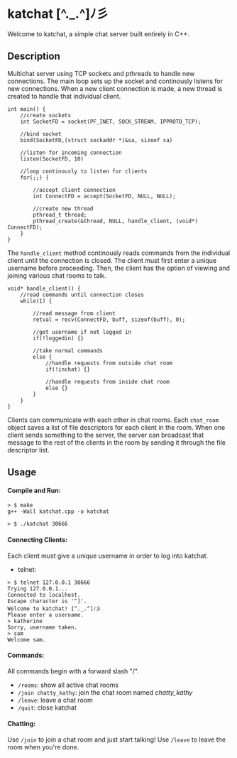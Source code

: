 # katchat [^._.^]ﾉ彡

Welcome to katchat, a simple chat server built entirely in C++.

Description
-----
Multichat server using TCP sockets and pthreads to handle new connections. The main loop sets up the socket and continously listens for new connections. When a new client connection is made, a new thread is created to handle that individual client.

```
int main() {
	//create sockets
	int SocketFD = socket(PF_INET, SOCK_STREAM, IPPROTO_TCP);

	//bind socket
	bind(SocketFD,(struct sockaddr *)&sa, sizeof sa)

	//listen for incoming connection
	listen(SocketFD, 10)

	//loop continously to listen for clients
	for(;;) {

		//accept client connection
		int ConnectFD = accept(SocketFD, NULL, NULL);

		//create new thread
		pthread_t thread;
   	 	pthread_create(&thread, NULL, handle_client, (void*) ConnectFD);
	}
}
```

The ```handle_client``` method continously reads commands from the individual client until the connection is closed. The client must first enter a unique username before proceeding. Then, the client has the option of viewing and joining various chat rooms to talk.

```
void* handle_client() { 
	//read commands until connection closes
	while(1) {

		//read message from client
		retval = recv(ConnectFD, buff, sizeof(buff), 0);

		//get username if not logged in
		if(!loggedin) {}

		//take normal commands
		else {
			//handle requests from outside chat room
			if(!inchat) {}

			//handle requests from inside chat room
			else {}
		}
	}
}
```

Clients can communicate with each other in chat rooms. Each ```chat_room``` object saves a list of file descriptors for each client in the room. When one client sends something to the server, the server can broadcast that message to the rest of the clients in the room by sending it through the file descriptor list.


Usage
-----

#### Compile and Run:
```
> $ make
g++ -Wall katchat.cpp -o katchat

> $ ./katchat 30666
```

#### Connecting Clients:

Each client must give a unique username in order to log into katchat.

* telnet:
```
> $ telnet 127.0.0.1 30666
Trying 127.0.0.1...
Connected to localhost.
Escape character is '^]'.
Welcome to katchat! [^._.^]ﾉ彡
Please enter a username.
> katherine
Sorry, username taken.
> sam
Welcome sam.
```

#### Commands:
All commands begin with a forward slash "/".

- ```/rooms```: show all active chat rooms
- ```/join chatty_kathy```: join the chat room named *chatty_kathy*
- ```/leave```: leave a chat room
- ```/quit```: close katchat

#### Chatting:

Use ```/join``` to join a chat room and just start talking! Use ```/leave``` to leave the room when you're done.

